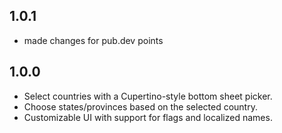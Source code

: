 ## 1.0.1

* made changes for pub.dev points


## 1.0.0

* Select countries with a Cupertino-style bottom sheet picker.
* Choose states/provinces based on the selected country.
* Customizable UI with support for flags and localized names.

